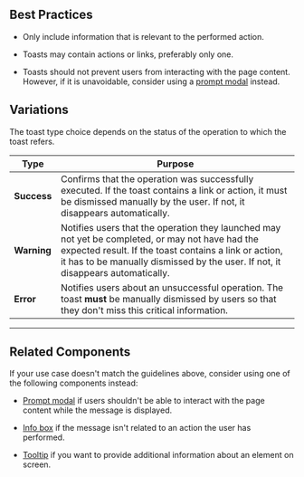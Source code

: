 ## Best Practices

-   Only include information that is relevant to the performed action.

-   Toasts may contain actions or links, preferably only one.

-   Toasts should not prevent users from interacting with the page content. However, if it is unavoidable, consider using a [prompt modal](#/layout/ModalWindow) instead.

## Variations

The toast type choice depends on the status of the operation to which the toast refers.

| **Type**    | **Purpose**                                                                                                                                                                                                                                            |
| ------- | -------------------------------------------------------------------------------------------------------------------------------------------------------------------------------------------------------------------------------------------------- |
| **Success** | Confirms that the operation was successfully executed. If the toast contains a link or action, it must be dismissed manually by the user. If not, it disappears automatically.                                                                  |
| **Warning** | Notifies users that the operation they launched may not yet be completed, or may not have had the expected result. If the toast contains a link or action, it has to be manually dismissed by the user. If not, it disappears automatically.
| **Error**   | Notifies users about an unsuccessful operation. The toast **must** be manually dismissed by users so that they don't miss this critical information.                                              |

---

## Related Components

If your use case doesn't match the guidelines above, consider using one of the following components instead:

- [Prompt modal](#/layout/ModalWindow) if users shouldn't be able to interact with the page content while the message is displayed.

- [Info box](#/layout/InfoBox) if the message isn't related to an action the user has performed.

- [Tooltip](#/feedback/Tooltip) if you want to provide additional information about an element on screen.
